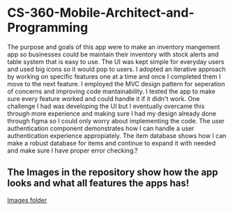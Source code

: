 # CS-360-Mobile-Architect-and-Programming

The purpose and goals of this app were to make an inventory mangement app so businesses could be maintain their inventory with stock alerts and table system that is easy to use. The UI was kept simple for everyday users and used big icons so it would pop to users. I adopted an iterative approach by working on specific features one at a time and once I completed them I move to the next feature. I employed the MVC design pattern for seperation of concerns and improving code mantainability. I tested the app to make sure every feature worked and could handle it if it didn't work. One challenge I had was developing the UI but I eventually overcame this through more experience and making sure I had my design already done through figma so I could only worry about implementing the code. The user authentication component demonstrates how I can handle a user authentication experience appropiately. The item database shows how I can make a robust database for items and continue to expand it with needed and make sure I have proper error checking.?

## The Images in the repository show how the app looks and what all features the apps has!
[Images folder](https://github.com/DannyPoo/CS-360-Mobile-Architect-and-Programming/tree/main/images)
